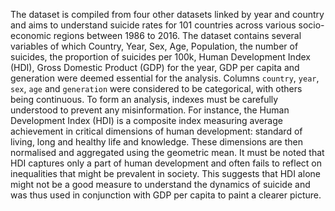 The dataset is compiled from four other datasets linked by year and country and aims to understand suicide rates for 101 countries across various socio-economic regions between 1986 to 2016. The dataset contains several variables of which Country, Year, Sex, Age, Population, the number of suicides, the proportion of suicides per 100k, Human Development Index (HDI), Gross Domestic Product (GDP) for the year, GDP per capita and generation were deemed essential for the analysis. Columns `country`, `year`, `sex`, `age` and `generation` were considered to be categorical, with others being continuous. To form an analysis, indexes must be carefully understood to prevent any misinformation. For instance, the Human Development Index (HDI) is a composite index measuring average achievement in critical dimensions of human development: standard of living, long and healthy life and knowledge. These dimensions are then normalised and aggregated using the geometric mean. It must be noted that HDI captures only a part of human development and often fails to reflect on inequalities that might be prevalent in society. This suggests that HDI alone might not be a good measure to understand the dynamics of suicide and was thus used in conjunction with GDP per capita to paint a clearer picture.


